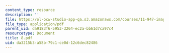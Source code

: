 ```yaml
---
content_type: resource
description: ''
file: https://ol-ocw-studio-app-qa.s3.amazonaws.com/courses/11-947-imaging-the-city-the-place-of-media-in-city-design-and-development-fall-1998/da3215b3a58b79c1ce0d12c6dec82486_8.pdf
file_type: application/pdf
parent_uid: da9183f6-5953-3264-ec2a-bb61d7ca97c4
resourcetype: Document
title: 8.pdf
uid: da3215b3-a58b-79c1-ce0d-12c6dec82486
---
```

